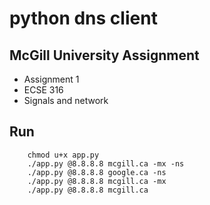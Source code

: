 # python dns client

## McGill University Assignment
- Assignment 1 
- ECSE 316 
- Signals and network

## Run
```
    chmod u+x app.py
    ./app.py @8.8.8.8 mcgill.ca -mx -ns    
    ./app.py @8.8.8.8 google.ca -ns  
    ./app.py @8.8.8.8 mcgill.ca -mx   
    ./app.py @8.8.8.8 mcgill.ca
```